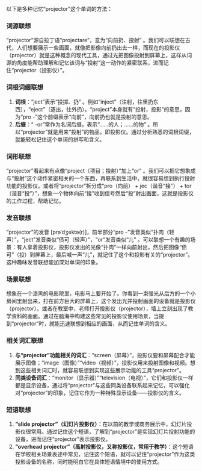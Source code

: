 以下是多种记忆“projector”这个单词的方法：

### 词源联想
“projector”源自拉丁语“projectare”，意为“向前扔、投射” 。我们可以联想在古代，人们想要展示一些画面，就像把影像向前扔出去一样，而现在的投影仪（projector）就是这种概念的现代工具，通过光把图像投射到屏幕上，这样从词源的角度能帮助理解和记忆该词与“投射”这一动作的紧密联系，进而记住“projector（投影仪）”。

### 词根词缀联想
1. **词根**：“ject”表示“投掷、扔” 。例如“inject”（注射，往里扔东西），“eject”（逐出，往外扔）。“project”本身就有“投射，投影”的意思，因为“pro -”这个前缀表示“向前”，向前扔也就是投射的意思。
2. **后缀**：“ -or”常作为名词后缀，表示“……的人；……的物” 。所以“projector”就是用来“投射”的物品，即投影仪。通过分析熟悉的词根词缀，就能轻松记住这个单词的拼写和含义。

### 词形联想
“projector”看起来有点像“project（项目；投射）”加上“or” 。我们可以把它想象成与“投射”这个动作紧密相关的一个东西，再联系到生活中，就很容易想到执行投射功能的投影仪。或者将“projector”拆分成“pro（向前） + jec（谐音“接”） + tor（谐音“投”）”，想象一个物体向前“接”收到信号然后“投”射出画面，这就是投影仪的工作过程，帮助记忆。

### 发音联想
“projector”的发音 [prəˈdʒektə(r)]，前半部分“pro -”发音类似“扑肉（轻声）”，“ject”发音类似“债可（轻声）”，“or”发音类似“儿” 。可以联想一个有趣的场景：有人拿着投影仪，投影仪发出的光像“扑肉”一样向前射出，然后把图像“债可”（投）到屏幕上，最后喊一声“儿”，就记住了这个和投影有关的“projector”。这种趣味发音联想能加深对单词的印象。

### 场景联想
想象在一个漆黑的电影院里，电影马上要开始了。你看到一束强光从后方的一个小房间里射出来，打在前方巨大的屏幕上，这个发出光并投射画面的设备就是投影仪（projector）。或者在教室中，老师打开投影仪（projector），墙上立刻出现了教学资料的画面。通过在脑海中构建这些常见的投影仪使用场景，当提到“projector”时，就能迅速联想到相应的画面，从而记住单词的含义。

### 相关词汇联想
1. **与“projector”功能相关的词汇**：“screen（屏幕）”，投影仪要和屏幕配合才能展示图像；“image（图像）”“video（视频）”，投影仪用来投射图像和视频。想到这些相关词汇时，就容易联想到实现这些展示功能的工具“projector”。
2. **同类设备词汇**：“monitor（显示器）”“television（电视）”，它们和投影仪一样都是显示设备，通过将“projector”与这些同类设备联系起来记忆，可以强化对“projector”的印象，记住它作为一种特殊显示设备——投影仪的含义。

### 短语联想
1. **“slide projector”（幻灯片投影仪）**：在以前的教学或商务展示中，幻灯片投影仪很常用。通过记住这个短语，了解到“projector”是实现幻灯片投射功能的设备，进而记住“projector”表示投影仪。
2. **“overhead projector”（高射投影仪，又称投影仪，常用于教学）**：这个短语在学校相关场景表述中常见，记住这个短语，就可以记住“projector”作为这类投影设备的名称，同时能明白它在具体短语情境中的使用方式。 